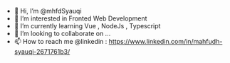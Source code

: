 - 👋 Hi, I’m @mhfdSyauqi
- 👀 I’m interested in Fronted Web Development
- 🌱 I’m currently learning Vue , NodeJs , Typescript
- 💞️ I’m looking to collaborate on ...
- 📫 How to reach me @linkedin : https://www.linkedin.com/in/mahfudh-syauqi-2671761b3/
<!---
mhfdSyauqi/mhfdSyauqi is a ✨ special ✨ repository because its `README.md` (this file) appears on your GitHub profile.
You can click the Preview link to take a look at your changes.
--->
